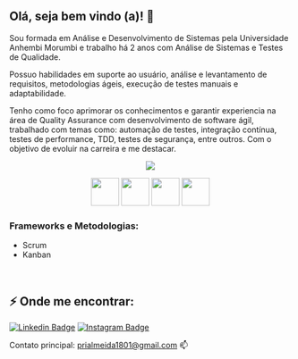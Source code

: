 ## Olá, seja bem vindo (a)! 👋

Sou formada em Análise e Desenvolvimento de Sistemas pela Universidade Anhembi Morumbi e trabalho há 2 anos com Análise de Sistemas e Testes de Qualidade. 

Possuo habilidades em suporte ao usuário, análise e levantamento de requisitos, metodologias ágeis, execução de testes manuais e adaptabilidade.

Tenho como foco aprimorar os conhecimentos e garantir experiencia na área de Quality Assurance com desenvolvimento de software ágil, trabalhado com temas como: automação de testes, integração contínua, testes de performance, TDD, testes de segurança, entre outros. Com o objetivo de evoluir na carreira e me destacar.

<p align="center"> <img src="https://github-readme-stats.vercel.app/api?username=prsilva&count_private=true&show_icons=true&theme=radical" /> </p>

<p align="center">
  <img src="https://user-images.githubusercontent.com/25181517/192158954-f88b5814-d510-4564-b285-dff7d6400dad.png" width='50px'/>
  <img src="https://user-images.githubusercontent.com/25181517/183898674-75a4a1b1-f960-4ea9-abcb-637170a00a75.png" width='50px'/>
  <img src="https://user-images.githubusercontent.com/25181517/117447155-6a868a00-af3d-11eb-9cfe-245df15c9f3f.png" width='50px'/>
  <img src="https://user-images.githubusercontent.com/25181517/192108372-f71d70ac-7ae6-4c0d-8395-51d8870c2ef0.png" width='50px'/>
</p>

### Frameworks e Metodologias:
- Scrum
- Kanban
    
<br>

## ⚡ Onde me encontrar: 
[![Linkedin Badge](https://img.shields.io/badge/-LinkedIn-blue?style=flat-square&logo=Linkedin&logoColor=white&link=https://www.linkedin.com/in/priscilasilva1801/)](https://www.linkedin.com/in/priscilasilva1801/)
[![Instagram Badge](https://img.shields.io/badge/Instagram-e02c6f?style=for-the-badge&logo=instagram&logoColor=white&link=https://www.instagram.com/priscilatuk/?hl=pt-br)](https://www.instagram.com/priscilatuk/?hl=pt-br)

Contato principal: prialmeida1801@gmail.com 📫 


  
